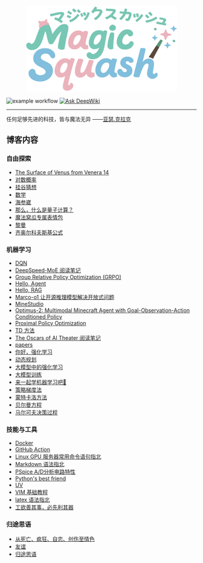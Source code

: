 <div align='center'>
    <picture>
        <img src="./docs/public/logo.png" width="400" height="225">
    </picture> 
</div>

![example workflow](https://github.com/stuPETER12138/stuPETER12138.github.io/actions/workflows/deploy.yaml/badge.svg)
[![Ask DeepWiki](https://deepwiki.com/badge.svg)](https://deepwiki.com/stuPETER12138/stuPETER12138.github.io)

---

任何足够先进的科技，皆与魔法无异 ——[亚瑟.克拉克](https://baike.baidu.com/item/%E4%BA%9A%E7%91%9F%C2%B7%E6%9F%A5%E7%90%86%E6%96%AF%C2%B7%E5%85%8B%E6%8B%89%E5%85%8B/213457)


## 博客内容

### 自由探索

- [The Surface of Venus from Venera 14](https://stupeter12138.github.io/explore/aerospace/apod)
- [对数概率](https://stupeter12138.github.io/explore/basic/logits)
- [挂谷猜想](https://stupeter12138.github.io/explore/basic/kakeya)
- [数学](https://stupeter12138.github.io/explore/basic/math)
- [海参崴](https://stupeter12138.github.io/explore/interesting/Vladivostok)
- [那么，什么是量子计算？](https://stupeter12138.github.io/explore/quantum/what)
- [魔法窝瓜专属表情包](https://stupeter12138.github.io/explore/interesting/memes)
- [黎曼](https://stupeter12138.github.io/explore/basic/riemann)
- [齐奥尔科夫斯基公式](https://stupeter12138.github.io/explore/aerospace/Tsiolkovsky)

### 机器学习

- [DQN](https://stupeter12138.github.io/ml/rl/dqn)
- [DeepSpeed-MoE 阅读笔记](https://stupeter12138.github.io/ml/papers/DS-MoE)
- [Group Relative Policy Optimization (GRPO)](https://stupeter12138.github.io/ml/papers/GRPO)
- [Hello, Agent](https://stupeter12138.github.io/ml/ai/agent)
- [Hello, RAG](https://stupeter12138.github.io/ml/ai/rag)
- [Marco-o1 让开源推理模型解决开放式问题](https://stupeter12138.github.io/ml/papers/Marco1)
- [MineStudio](https://stupeter12138.github.io/ml/papers/minestudio)
- [Optimus-2: Multimodal Minecraft Agent with Goal-Observation-Action Conditioned Policy](https://stupeter12138.github.io/ml/papers/optimus2)
- [Proximal Policy Optimization](https://stupeter12138.github.io/ml/rl/ppo)
- [TD 方法](https://stupeter12138.github.io/ml/rl/td)
- [The Oscars of AI Theater 阅读笔记](https://stupeter12138.github.io/ml/papers/AI_Oscars)
- [papers](https://stupeter12138.github.io/ml/papers/papers)
- [你好，强化学习](https://stupeter12138.github.io/ml/rl/rl)
- [动态规划](https://stupeter12138.github.io/ml/rl/dp)
- [大模型中的强化学习](https://stupeter12138.github.io/ml/rl/rl4llm)
- [大模型训练](https://stupeter12138.github.io/ml/ai/train)
- [来一起学机器学习吧🤗](https://stupeter12138.github.io/ml/hello)
- [策略梯度法](https://stupeter12138.github.io/ml/rl/pg)
- [蒙特卡洛方法](https://stupeter12138.github.io/ml/rl/mc)
- [贝尔曼方程](https://stupeter12138.github.io/ml/rl/bellman)
- [马尔可夫决策过程](https://stupeter12138.github.io/ml/rl/mdp)

### 技能与工具

- [Docker](https://stupeter12138.github.io/skills/automation/docker)
- [GitHub Action](https://stupeter12138.github.io/skills/automation/action)
- [Linux GPU 服务器常用命令语句指北](https://stupeter12138.github.io/skills/automation/server)
- [Markdown 语法指北](https://stupeter12138.github.io/skills/markdown/learningmd)
- [PSpice A/D分析电路特性](https://stupeter12138.github.io/skills/eda/orcad)
- [Python's best friend](https://stupeter12138.github.io/skills/automation/toml)
- [UV](https://stupeter12138.github.io/skills/automation/uv)
- [VIM 基础教程](https://stupeter12138.github.io/skills/markdown/vim)
- [latex 语法指北](https://stupeter12138.github.io/skills/markdown/latex)
- [工欲善其事，必先利其器](https://stupeter12138.github.io/skills/hello)

### 归途思语

- [从死亡、疯狂、自恋、创伤至情色](https://stupeter12138.github.io/thoughts/2024)
- [友谊](https://stupeter12138.github.io/thoughts/friendship)
- [归途思语](https://stupeter12138.github.io/thoughts/hello)
